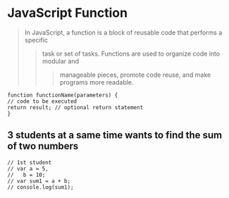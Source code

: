 # JavaScript Function
> In JavaScript, a function is a block of reusable code that performs a specific 
>> task or set of tasks. Functions are used to organize code into modular and 
>>> manageable pieces, promote code reuse, and make programs more readable.
```
function functionName(parameters) {
// code to be executed
return result; // optional return statement
}
```
## 3 students at a same time wants to find the sum of two numbers
``` 
// 1st student
// var a = 5,
//   b = 10;
// var sum1 = a + b;
// console.log(sum1);
```
